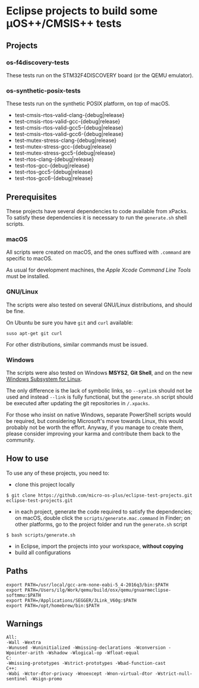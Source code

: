 # Eclipse projects to build some µOS++/CMSIS++ tests

## Projects

### os-f4discovery-tests

These tests run on the STM32F4DISCOVERY board (or the QEMU emulator).

### os-synthetic-posix-tests

These tests run on the synthetic POSIX platform, on top of macOS.

- test-cmsis-rtos-valid-clang-{debug|release}
- test-cmsis-rtos-valid-gcc-{debug|release}
- test-cmsis-rtos-valid-gcc5-{debug|release}
- test-cmsis-rtos-valid-gcc6-{debug|release}
- test-mutex-stress-clang-{debug|release}
- test-mutex-stress-gcc-{debug|release}
- test-mutex-stress-gcc5-{debug|release}
- test-rtos-clang-{debug|release}
- test-rtos-gcc-{debug|release}
- test-rtos-gcc5-{debug|release}
- test-rtos-gcc6-{debug|release}


## Prerequisites

These projects have several dependencies to code available from xPacks. To satisfy these dependencies it is necessary to run the `generate.sh` shell scripts.

### macOS

All scripts were created on macOS, and the ones suffixed with `.command` are specific to macOS.

As usual for development machines, the _Apple Xcode Command Line Tools_ must be installed.

### GNU/Linux

The scripts were also tested on several GNU/Linux distributions, and should be fine.

On Ubuntu be sure you have `git` and `curl` available:

```
suso apt-get git curl
```

For other distributions, similar commands must be issued.

### Windows

The scripts were also tested on Windows **MSYS2**, **Git Shell**, and on the new [Windows Subsystem for Linux](https://msdn.microsoft.com/commandline/wsl/about).

The only difference is the lack of symbolic links, so `--symlink` should not be used and instead `--link` is fully functional, but the `generate.sh` script should be executed after updating the git repositories in `/.xpacks`.

For those who insist on native Windows, separate PowerShell scripts would be required, but considering Microsoft's move towards Linux, this would probably not be worth the effort. Anyway, if you manage to create them, please consider improving your karma and contribute them back to the community.

## How to use

To use any of these projects, you need to:


* clone this project locally
```
$ git clone https://github.com/micro-os-plus/eclipse-test-projects.git eclipse-test-projects.git
```
* in each project, generate the code required to satisfy the dependencies; on macOS, double click the `scripts/generate.mac.command` in Finder; on other platforms, go to the project folder and run the `generate.sh` script
```
$ bash scripts/generate.sh
```
* in Eclipse, import the projects into your workspace, **without copying**
* build all configurations


## Paths

```
export PATH=/usr/local/gcc-arm-none-eabi-5_4-2016q3/bin:$PATH
export PATH=/Users/ilg/Work/qemu/build/osx/qemu/gnuarmeclipse-softmmu:$PATH
export PATH=/Applications/SEGGER/JLink_V60g:$PATH
export PATH=/opt/homebrew/bin:$PATH

```

## Warnings

```
All:
-Wall -Wextra
-Wunused -Wuninitialized -Wmissing-declarations -Wconversion -Wpointer-arith -Wshadow -Wlogical-op -Wfloat-equal
C:
-Wmissing-prototypes -Wstrict-prototypes -Wbad-function-cast
C++:
-Wabi -Wctor-dtor-privacy -Wnoexcept -Wnon-virtual-dtor -Wstrict-null-sentinel -Wsign-promo
```
